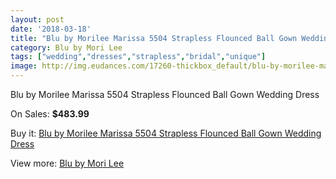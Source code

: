 ```yaml
---
layout: post
date: '2018-03-18'
title: "Blu by Morilee Marissa 5504 Strapless Flounced Ball Gown Wedding Dress"
category: Blu by Mori Lee
tags: ["wedding","dresses","strapless","bridal","unique"]
image: http://img.eudances.com/17260-thickbox_default/blu-by-morilee-marissa-5504-strapless-flounced-ball-gown-wedding-dress.jpg
---
```

Blu by Morilee Marissa 5504 Strapless Flounced Ball Gown Wedding Dress

On Sales: **$483.99**
<a href="https://www.eudances.com/en/blu-by-mori-lee/5041-blu-by-morilee-marissa-5504-strapless-flounced-ball-gown-wedding-dress.html"><amp-img layout="responsive" width="600" height="600" src="//img.eudances.com/17260-thickbox_default/blu-by-morilee-marissa-5504-strapless-flounced-ball-gown-wedding-dress.jpg" alt="Blu by Morilee Marissa 5504 Strapless Flounced Ball Gown Wedding Dress 0" /></a>
<a href="https://www.eudances.com/en/blu-by-mori-lee/5041-blu-by-morilee-marissa-5504-strapless-flounced-ball-gown-wedding-dress.html"><amp-img layout="responsive" width="600" height="600" src="//img.eudances.com/17262-thickbox_default/blu-by-morilee-marissa-5504-strapless-flounced-ball-gown-wedding-dress.jpg" alt="Blu by Morilee Marissa 5504 Strapless Flounced Ball Gown Wedding Dress 1" /></a>
<a href="https://www.eudances.com/en/blu-by-mori-lee/5041-blu-by-morilee-marissa-5504-strapless-flounced-ball-gown-wedding-dress.html"><amp-img layout="responsive" width="600" height="600" src="//img.eudances.com/17261-thickbox_default/blu-by-morilee-marissa-5504-strapless-flounced-ball-gown-wedding-dress.jpg" alt="Blu by Morilee Marissa 5504 Strapless Flounced Ball Gown Wedding Dress 2" /></a>

Buy it: [Blu by Morilee Marissa 5504 Strapless Flounced Ball Gown Wedding Dress](https://www.eudances.com/en/blu-by-mori-lee/5041-blu-by-morilee-marissa-5504-strapless-flounced-ball-gown-wedding-dress.html "Blu by Morilee Marissa 5504 Strapless Flounced Ball Gown Wedding Dress")

View more: [Blu by Mori Lee](https://www.eudances.com/en/39-blu-by-mori-lee "Blu by Mori Lee")